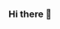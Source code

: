 ### Hi there 👋
<!--
 ![Stats](https://github-readme-stats.vercel.app/api?username=yaaannn&show_icons=true)  

 ![TopLangs](https://github-readme-stats.vercel.app/api/top-langs?username=yaaannn&layout=compact&show_icons=true)  

**VickScarlet/vickscarlet** is a ✨ _special_ ✨ repository because its `README.md` (this file) appears on your GitHub profile.

Here are some ideas to get you started:

- 🔭 I’m currently working on ...
- 🌱 I’m currently learning ...
- 👯 I’m looking to collaborate on ...
- 🤔 I’m looking for help with ...
- 💬 Ask me about ...
- 📫 How to reach me: ...
- 😄 Pronouns: ...
- ⚡ Fun fact: ...
-->
